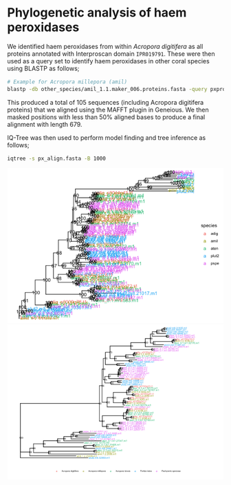 Phylogenetic analysis of haem peroxidases
================

We identified haem peroxidases from within *Acropora digitifera* as all
proteins annotated with Interproscan domain `IPR019791`. These were then
used as a query set to identify haem peroxidases in other coral species
using BLASTP as follows;

``` bash
# Example for Acropora millepora (amil)
blastp -db other_species/amil_1.1.maker_006.proteins.fasta -query pxproteins.fasta -max_target_seqs 5 -outfmt 6 -evalue 1e-10 | awk '{print $2}' | sort -u | xargs -I{} samtools faidx other_species/amil_1.1.maker_006.proteins.fasta {} > amil.fasta
```

This produced a total of 105 sequences (including Acropora digitifera
proteins) that we aligned using the MAFFT plugin in Geneious. We then
masked positions with less than 50% aligned bases to produce a final
alignment with length 679.

IQ-Tree was then used to perform model finding and tree inference as
follows;

``` bash
iqtree -s px_align.fasta -B 1000
```

![](27.peroxidases_files/figure-gfm/unnamed-chunk-1-1.png)<!-- -->![](27.peroxidases_files/figure-gfm/unnamed-chunk-1-2.png)<!-- -->
